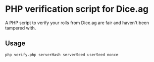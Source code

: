 # PHP verification script for Dice.ag

A PHP script to verify your rolls from Dice.ag are fair and haven't been tampered with.

## Usage

```
php verify.php serverHash serverSeed userSeed nonce
```
